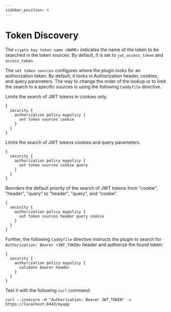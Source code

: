```yaml
---
sidebar_position: 6
---
```


# Token Discovery

The `crypto key token name <NAME>` indicates the name of the token to be
searched in the token sources. By default, it is set to `jwt_access_token`
and `access_token`.

The `set token sources` configures where the plugin looks for an authorization
token. By default, it looks in Authorization header, cookies, and query
parameters. The way to change the order of the lookup or to limit the
search to a specific sources is using the following `Caddyfile` directive.

Limits the search of JWT tokens in cookies only.

```
{
  security {
    authorization policy mypolicy {
      set token sources cookie
    }
  }
}
```

Limits the search of JWT tokens cookies and query parameters.

```
{
  security {
    authorization policy mypolicy {
      set token sources cookie query
    }
  }
}
```

Reorders the default priority of the search of JWT tokens from "cookie",
"header", "query" to "header", "query", and "cookie".

```
{
  security {
    authorization policy mypolicy {
      set token sources header query cookie
    }
  }
}
```

Further, the following `Caddyfile` directive instructs the plugin to
search for `Authorization: Bearer <JWT_TOKEN>` header and authorize
the found token:

```
{
  security {
    authorization policy mypolicy {
      validate bearer header
    }
  }
}
```

Test it with the following `curl` command:

```shell
curl --insecure -H "Authorization: Bearer JWT_TOKEN" -v https://localhost:8443/myapp
```

